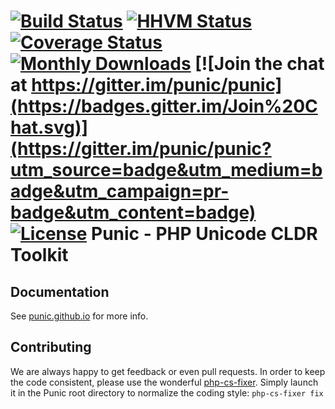 [![Build Status](https://api.travis-ci.org/punic/punic.svg?branch=master)](https://travis-ci.org/punic/punic)
[![HHVM Status](http://hhvm.h4cc.de/badge/punic/punic.svg)](http://hhvm.h4cc.de/package/punic/punic)
[![Coverage Status](https://img.shields.io/coveralls/punic/punic.svg)](https://coveralls.io/r/punic/punic)
[![Monthly Downloads](https://poser.pugx.org/punic/punic/d/monthly.svg)](https://packagist.org/packages/punic/punic)
[![Join the chat at https://gitter.im/punic/punic](https://badges.gitter.im/Join%20Chat.svg)](https://gitter.im/punic/punic?utm_source=badge&utm_medium=badge&utm_campaign=pr-badge&utm_content=badge)
[![License](https://poser.pugx.org/punic/punic/license.svg)](https://packagist.org/packages/punic/punic)
Punic - PHP Unicode CLDR Toolkit
================================

Documentation
-------------

See [punic.github.io](http://punic.github.io) for more info.

Contributing
------------

We are always happy to get feedback or even pull requests.
In order to keep the code consistent, please use the wonderful [php-cs-fixer](https://github.com/FriendsOfPHP/PHP-CS-Fixer). Simply launch it in the Punic root directory to normalize the coding style:
`php-cs-fixer fix`
